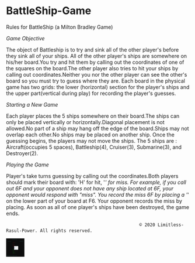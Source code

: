 # BattleShip-Game
Rules for BattleShip (a Milton Bradley Game)

_Game Objective_

 The object of Battleship is to try and sink all of the other player's before they sink all of your ships. All of the other player's ships are somewhere on his/her board.You try and hit them by calling out the coordinates of one of the squares on the board.The other player also tries to hit your ships by calling out coordinates.Neither you nor the other player can see the other's board so you must try to guess where they are.  Each board in the physical game has two grids:  the lower (horizontal) section for the player's ships and the upper part(vertical during play) for recording the player's guesses.
 
 _Starting a New Game_
 
 Each player places the 5 ships somewhere on their board.The ships can only be placed vertically or horizontally.Diagonal placement is not allowed.No part of a ship may hang off the edge of the board.Ships may not overlap each other.No ships may be placed on another ship.
 Once the guessing begins, the players may not move the ships.
 The 5 ships are : Aircraft(occupies 5 spaces), Battleship(4), Cruiser(3), Submarine(3), and Destroyer(2).
 
 _Playing the Game_
 
 Player's take turns guessing by calling out the coordinates.Both players should mark their board with: 'H' for hit, '*' for miss. For example, if you call out 6F and your opponent does not have any ship located at 6F, your opponent would respond with \"miss\".  You record the miss 6F by placing a '*'  on the lower part of your board at F6.  Your opponent records the miss by placing.
 As soon as all of one player's ships have been destroyed, the game ends.
 
                                                       © 2020 Limitless-Rasul-Power. All rights reserved.
<img src="Images/BattleShip Wining (2).PNG" width="50" height="50">
